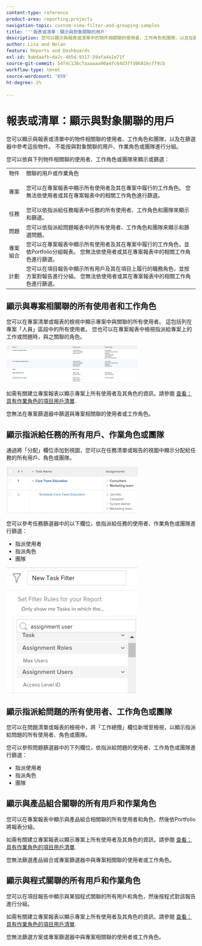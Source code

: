 ```yaml
---
content-type: reference
product-area: reporting;projects
navigation-topic: custom-view-filter-and-grouping-samples
title: '''報表或清單：顯示與對象關聯的用戶'
description: 您可以顯示與報表或清單中的物件相關聯的使用者、工作角色和團隊，以及在篩選器中參考這些物件。 不能按與對象關聯的用戶、作業角色或團隊進行分組。
author: Lisa and Nolan
feature: Reports and Dashboards
exl-id: 9abdaafb-da2c-4b5d-9117-59afa4a1e71f
source-git-commit: 54f4c136cfaaaaaa90a4fc64d3ffd06816cff9cb
workflow-type: tm+mt
source-wordcount: '659'
ht-degree: 2%

---
```


# 報表或清單：顯示與對象關聯的用戶

您可以顯示與報表或清單中的物件相關聯的使用者、工作角色和團隊，以及在篩選器中參考這些物件。 不能按與對象關聯的用戶、作業角色或團隊進行分組。

您可以依與下列物件相關聯的使用者、工作角色或團隊來顯示或篩選：

<table style="table-layout:auto"> 
 <col> 
 <col> 
 <tbody> 
  <tr> 
   <td role="rowheader">物件</td> 
   <td>關聯的用戶或作業角色</td> 
  </tr> 
  <tr> 
   <td role="rowheader">專案</td> 
   <td> <p>您可以在專案報表中顯示所有使用者及其在專案中履行的工作角色。 您無法依使用者或其在專案報表中的相關工作角色進行篩選。 </p> </td> 
  </tr> 
  <tr> 
   <td role="rowheader">任務</td> 
   <td>您可以依指派給任務報表中任務的所有使用者、工作角色和團隊來顯示和篩選。</td> 
  </tr> 
  <tr> 
   <td role="rowheader">問題</td> 
   <td>您可以依指派給問題報表中的所有使用者、工作角色和團隊來顯示和篩選問題。</td> 
  </tr> 
  <tr> 
   <td role="rowheader">專案組合</td> 
   <td>您可以在專案報表中顯示所有使用者及其在專案中履行的工作角色，並依Portfolio分組報表。 您無法依使用者或其在專案報表中的相關工作角色進行篩選。</td> 
  </tr> 
  <tr> 
   <td role="rowheader">計劃</td> 
   <td>您可以在項目報告中顯示所有用戶及其在項目上履行的職務角色，並按方案對報告進行分組。 您無法依使用者或其在專案報表中的相關工作角色進行篩選。</td> 
  </tr> 
 </tbody> 
</table>

## 顯示與專案相關聯的所有使用者和工作角色

您可以在專案清單或報表的檢視中顯示專案中與關聯的所有使用者。 這包括列在專案「人員」區段中的所有使用者。 您也可以在專案報表中檢視指派給專案上的工作或問題時，與之關聯的角色。

![](assets/project-with-user-and-role-information-report-350x100.png)

如需有關建立專案報表以顯示專案上所有使用者及其角色的資訊，請參閱 [查看：具有作業角色的項目用戶清單](../../../reports-and-dashboards/reports/custom-view-filter-grouping-samples/view-project-user-list.md).

您無法在專案篩選器中篩選與專案相關聯的使用者或工作角色。

## 顯示指派給任務的所有用戶、作業角色或團隊

通過將「分配」欄位添加到視圖，您可以在任務清單或報告的視圖中顯示分配給任務的所有用戶、角色或團隊。

![](assets/assignments-field-task-view-350x124.png)

您可以參考任務篩選器中的以下欄位，依指派給任務的使用者、作業角色或團隊進行篩選：

* 指派使用者
* 指派角色
* 團隊

![](assets/assignment-users-roles-task-filter-350x334.png)

## 顯示指派給問題的所有使用者、工作角色或團隊

您可以在問題清單或報表的檢視中，將「工作總攬」欄位新增至檢視，以顯示指派給問題的所有使用者、角色或團隊。

您可以參照問題篩選器中的下列欄位，依指派給問題的使用者、工作角色或團隊進行篩選：

* 指派使用者
* 指派角色
* 團隊

## 顯示與產品組合關聯的所有用戶和作業角色

您可以在專案報表中顯示與產品組合相關聯的所有使用者和角色，然後依Portfolio將報表分組。

如需有關建立專案報表以顯示專案上所有使用者及其角色的資訊，請參閱 [查看：具有作業角色的項目用戶清單](../../../reports-and-dashboards/reports/custom-view-filter-grouping-samples/view-project-user-list.md).

您無法篩選產品組合或專案篩選器中與專案相關聯的使用者或工作角色。

## 顯示與程式關聯的所有用戶和作業角色

您可以在項目報告中顯示與某個程式關聯的所有用戶和角色，然後按程式對該報告進行分組。

如需有關建立專案報表以顯示專案上所有使用者及其角色的資訊，請參閱 [查看：具有作業角色的項目用戶清單](../../../reports-and-dashboards/reports/custom-view-filter-grouping-samples/view-project-user-list.md).

您無法篩選方案或專案篩選器中與專案相關聯的使用者或工作角色。
